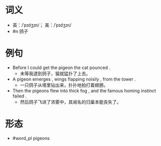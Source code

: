 # 词义
- 英：/ˈpɪdʒɪn/； 美：/ˈpɪdʒɪn/
- #n 鸽子
# 例句
- Before I could get the pigeon the cat pounced .
	- 未等我逮到鸽子，猫就猛扑了上去。
- A pigeon emerges , wings flapping noisily , from the tower .
	- 一只鸽子从塔里钻出来，扑扑地拍打着翅膀。
- Then the pigeons flew into thick fog , and the famous homing instinct failed .
	- 然后鸽子飞进了浓雾中，其闻名的归巢本能丧失了。
# 形态
- #word_pl pigeons
